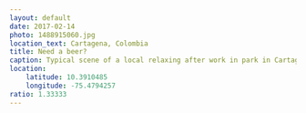 ```yaml
---
layout: default
date: 2017-02-14
photo: 1488915060.jpg
location_text: Cartagena, Colombia
title: Need a beer?
caption: Typical scene of a local relaxing after work in park in Cartagena, Colombia.
location:
    latitude: 10.3910485
    longitude: -75.4794257
ratio: 1.33333
---
```

